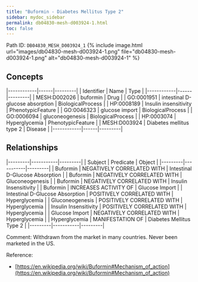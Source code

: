 ```yaml
---
title: "Buformin - Diabetes Mellitus Type 2"
sidebar: mydoc_sidebar
permalink: db04830-mesh-d003924-1.html
toc: false 
---
```



Path ID: `DB04830_MESH_D003924_1`
{% include image.html url="images/db04830-mesh-d003924-1.png" file="db04830-mesh-d003924-1.png" alt="db04830-mesh-d003924-1" %}

## Concepts

|------------|------|---------|
| Identifier | Name | Type    |
|------------|------|---------|
| MESH:D002026 | buformin | Drug |
| GO:0001951 | intestinal D-glucose absorption | BiologicalProcess |
| HP:0008189 | Insulin insensitivity | PhenotypicFeature |
| GO:0046323 | glucose import | BiologicalProcess |
| GO:0006094 | gluconeogenesis | BiologicalProcess |
| HP:0003074 | Hyperglycemia | PhenotypicFeature |
| MESH:D003924 | Diabetes mellitus type 2 | Disease |
|------------|------|---------|

## Relationships

|---------|-----------|---------|
| Subject | Predicate | Object  |
|---------|-----------|---------|
| Buformin | NEGATIVELY CORRELATED WITH | Intestinal D-Glucose Absorption |
| Buformin | NEGATIVELY CORRELATED WITH | Gluconeogenesis |
| Buformin | NEGATIVELY CORRELATED WITH | Insulin Insensitivity |
| Buformin | INCREASES ACTIVITY OF | Glucose Import |
| Intestinal D-Glucose Absorption | POSITIVELY CORRELATED WITH | Hyperglycemia |
| Gluconeogenesis | POSITIVELY CORRELATED WITH | Hyperglycemia |
| Insulin Insensitivity | POSITIVELY CORRELATED WITH | Hyperglycemia |
| Glucose Import | NEGATIVELY CORRELATED WITH | Hyperglycemia |
| Hyperglycemia | MANIFESTATION OF | Diabetes Mellitus Type 2 |
|---------|-----------|---------|

Comment: Withdrawn from the market in many countries. Never been marketed in the US.

Reference: 
  - [https://en.wikipedia.org/wiki/Buformin#Mechanism_of_action](https://en.wikipedia.org/wiki/Buformin#Mechanism_of_action)
